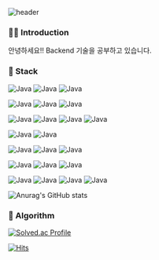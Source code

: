 ![header](https://capsule-render.vercel.app/api?type=waving&fontColor=FFF&color=&height=330&section=header&text=Welcome!&animation=scaleIn&fontSize=90&fontAlignY=44)

### 👩🏻 Introduction
안녕하세요!!
Backend 기술을 공부하고 있습니다.

### 🔧 Stack
![Java](https://img.shields.io/badge/Java-007396.svg?&style=for-the-badge&logo=Java&logoColor=white) ![Java](https://img.shields.io/badge/C-A8B9CC.svg?&style=for-the-badge&logo=C&logoColor=white) ![Java](https://img.shields.io/badge/c++-00599C.svg?&style=for-the-badge&logo=c++&logoColor=white) 

![Java](https://img.shields.io/badge/Spring-6DB33F.svg?&style=for-the-badge&logo=Spring&logoColor=white) ![Java](https://img.shields.io/badge/Spring%20Boot-6DB33F.svg?&style=for-the-badge&logo=Spring%20Boot&logoColor=white) ![Java](https://img.shields.io/badge/Spring%20Security-6DB33F.svg?&style=for-the-badge&logo=Spring%20Security&logoColor=white)

![Java](https://img.shields.io/badge/CSS-1572B6.svg?&style=for-the-badge&logo=CSS&logoColor=white) ![Java](https://img.shields.io/badge/HTML-E34F26.svg?&style=for-the-badge&logo=HTML5&logoColor=white) ![Java](https://img.shields.io/badge/JavaScript-F7DF1E.svg?&style=for-the-badge&logo=JavaScript&logoColor=black) ![Java](https://img.shields.io/badge/jQuery-0769AD.svg?&style=for-the-badge&logo=jQuery&logoColor=white) 

![Java](https://img.shields.io/badge/Vue.js-4FC08D.svg?&style=for-the-badge&logo=Vue.js&logoColor=white) ![Java](https://img.shields.io/badge/Bootstrap-7952B3.svg?&style=for-the-badge&logo=Bootstrap&logoColor=white) 

![Java](https://img.shields.io/badge/MySQL-4479A1.svg?&style=for-the-badge&logo=MySQL&logoColor=white) ![Java](https://img.shields.io/badge/Firebase-FFCA28.svg?&style=for-the-badge&logo=Firebase&logoColor=white)  ![Java](https://img.shields.io/badge/Apache%20Tomcat-F8DC75.svg?&style=for-the-badge&logo=Apache%20Tomcat&logoColor=black)

![Java](https://img.shields.io/badge/Git-F05032.svg?&style=for-the-badge&logo=Git&logoColor=white) ![Java](https://img.shields.io/badge/GitHub-181717.svg?&style=for-the-badge&logo=GitHub&logoColor=white) ![Java](https://img.shields.io/badge/GitLab-FC6D26.svg?&style=for-the-badge&logo=GitLab&logoColor=white) 

![Java](https://img.shields.io/badge/Eclipse%20IDE-2C2255.svg?&style=for-the-badge&logo=Eclipse%20IDE&logoColor=white) ![Java](https://img.shields.io/badge/IntelliJ%20IDEA-000000.svg?&style=for-the-badge&logo=IntelliJ%20IDEA&logoColor=white) ![Java](https://img.shields.io/badge/Visual%20Studio-5C2D91.svg?&style=for-the-badge&logo=Visual%20Studio&logoColor=white) ![Java](https://img.shields.io/badge/Visual%20Studio%20Code-007ACC.svg?&style=for-the-badge&logo=Visual%20Studio%20Code&logoColor=white) 

![Anurag's GitHub stats](https://github-readme-stats.vercel.app/api?username=eunkyung-kim-99&show_icons=true&theme=radical)
### 🥇 Algorithm
[![Solved.ac Profile](http://mazassumnida.wtf/api/v2/generate_badge?boj=bbb381)](https://solved.ac/bbb381/)

[![Hits](https://hits.seeyoufarm.com/api/count/incr/badge.svg?url=https%3A%2F%2Fgithub.com%2Feunkyung-kim-99%2Fhit-counter&count_bg=%23BEE3A2&title_bg=%23FF8484&icon=apachespark.svg&icon_color=%23FFFFFF&title=Hits&edge_flat=true)](https://hits.seeyoufarm.com)
